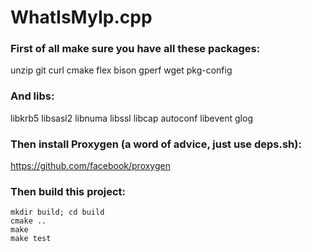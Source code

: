 # WhatIsMyIp.cpp

### First of all make sure you have all these packages:
unzip git curl cmake flex bison gperf wget pkg-config 

### And libs:
libkrb5 libsasl2 libnuma libssl libcap autoconf libevent glog

### Then install Proxygen (a word of advice, just use deps.sh):
https://github.com/facebook/proxygen

### Then build this project:
```
mkdir build; cd build
cmake ..
make
make test
```
